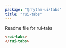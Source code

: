 ```yaml
---
package: "@rhythm-ui/tabs"
title: "rui-tabs"
---
```


Readme file for rui-tabs

```html preview
<rui-tabs>
</rui-tabs>
```
